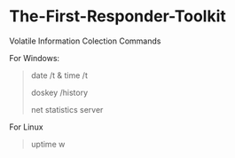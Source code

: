 # The-First-Responder-Toolkit



Volatile Information Colection Commands

For Windows:
> date /t & time /t
> 
> doskey /history
> 
> net statistics server
> 


For Linux
>uptime
>w
>
